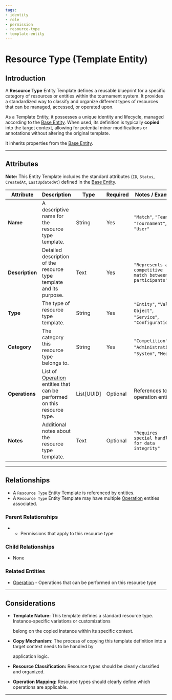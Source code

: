 ```yaml
---
tags:
- identity
- role
- permission
- resource-type
- template-entity
---
```


# Resource Type (Template Entity)

## Introduction

A **Resource Type** Entity Template defines a reusable blueprint for a specific category of resources or entities within
the tournament system. It provides a standardized way to classify and organize different types of resources that can be
managed, accessed, or operated upon.

As a Template Entity, it possesses a unique identity and lifecycle, managed according to the
[Base Entity](../../../foundation/base_entity.md). When used, its definition is typically **copied** into the target
context, allowing for potential minor modifications or annotations without altering the original template.

It inherits properties from the [Base Entity](../../../foundation/base_entity.md).

---

## Attributes

**Note:** This Entity Template includes the standard attributes (`ID`, `Status`, `CreatedAt`, `LastUpdatedAt`) defined
in the [Base Entity](../../../foundation/base_entity.md).

| Attribute       | Description                                                                                                                                                                                            | Type       | Required | Notes / Example                                              |
| --------------- | ------------------------------------------------------------------------------------------------------------------------------------------------------------------------------------------------------ | ---------- | -------- | ------------------------------------------------------------ |
| **Name**        | A descriptive name for the resource type template.                                                                                                                                                     | String     | Yes      | `"Match"`, `"Team"`, `"Tournament"`, `"User"`                |
| **Description** | Detailed description of the resource type template and its purpose.                                                                                                                                    | Text       | Yes      | `"Represents a competitive match between participants"`      |
| **Type**        | The type of resource type template.                                                                                                                                                                    | String     | Yes      | `"Entity"`, `"Value Object"`, `"Service"`, `"Configuration"` |
| **Category**    | The category this resource type belongs to.                                                                                                                                                            | String     | Yes      | `"Competition"`, `"Administration"`, `"System"`, `"Media"`   |
| **Operations**  | List of [Operation](operation.md) entities that can be performed on this resource type. | List[UUID] | Optional | References to operation entities                             |
| **Notes**       | Additional notes about the resource type template.                                                                                                                                                     | Text       | Optional | `"Requires special handling for data integrity"`             |

---

## Relationships

- A `Resource Type` Entity Template is referenced by entities.
- A `Resource Type` Entity Template may have multiple [Operation](operation.md) entities associated.

### Parent Relationships

- - Permissions that apply to this resource type

### Child Relationships

- None

### Related Entities

- [Operation](operation.md) - Operations that can be performed on this resource type

---

## **Considerations**

- **Template Nature:** This template defines a standard resource type. Instance-specific variations or customizations

  belong on the copied instance within its specific context.

- **Copy Mechanism:** The process of copying this template definition into a target context needs to be handled by

  application logic.

- **Resource Classification:** Resource types should be clearly classified and organized.
- **Operation Mapping:** Resource types should clearly define which operations are applicable.

---
